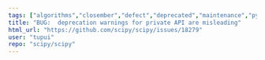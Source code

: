 ```yaml
---
tags: ["algorithms","closember","defect","deprecated","maintenance","python","scientific-computing","scipy"]
title: "BUG:  deprecation warnings for private API are misleading"
html_url: "https://github.com/scipy/scipy/issues/18279"
user: "tupui"
repo: "scipy/scipy"
---
```


